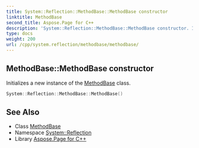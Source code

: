 ```yaml
---
title: System::Reflection::MethodBase::MethodBase constructor
linktitle: MethodBase
second_title: Aspose.Page for C++
description: 'System::Reflection::MethodBase::MethodBase constructor. Initializes a new instance of the MethodBase class in C++.'
type: docs
weight: 200
url: /cpp/system.reflection/methodbase/methodbase/
---
```

## MethodBase::MethodBase constructor


Initializes a new instance of the [MethodBase](../) class.

```cpp
System::Reflection::MethodBase::MethodBase()
```

## See Also

* Class [MethodBase](../)
* Namespace [System::Reflection](../../)
* Library [Aspose.Page for C++](../../../)
